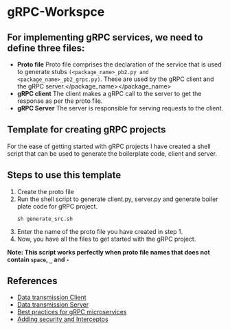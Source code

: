 # gRPC-Workspce
## For implementing gRPC services, we need to define three files:
- **Proto file** Proto file comprises the declaration of the service that is used to generate stubs `(<package_name>_pb2.py and <package_name>_pb2_grpc.py)`. These are used by the gRPC client and the gRPC server.</package_name></package_name>
- **gRPC client** The client makes a gRPC call to the server to get the response as per the proto file.‍
- **gRPC Server** The server is responsible for serving requests to the client.

## Template for creating gRPC projects
For the ease of getting started with gRPC projects I have created a shell script that can be used to generate the boilerplate code, client and server. 
## Steps to use this template
1. Create the proto file 
2. Run the shell script to generate client.py, server.py and generate boiler plate code for gRPC project.
    ````
    sh generate_src.sh
    ````
3. Enter the name of the proto file you have created in step 1.
4. Now, you have all the files to get started with the gRPC project.

**Note: This script works perfectly when proto file names that does not contain `space`, `_` and `-`**

## References
- [Data transmission Client](https://github.com/grpc/grpc/blob/master/examples/python/data_transmission/client.py)
- [Data transmission Server](https://github.com/grpc/grpc/blob/master/examples/python/data_transmission/server.py)
- [Best practices for gRPC microservices](https://realpython.com/python-microservices-grpc/#python-microservice-monitoring-with-interceptors)
- [Adding security and Interceptos](https://www.cloudbees.com/blog/exploring-security-metrics-and-error-handling-with-grpc-in-python/)



